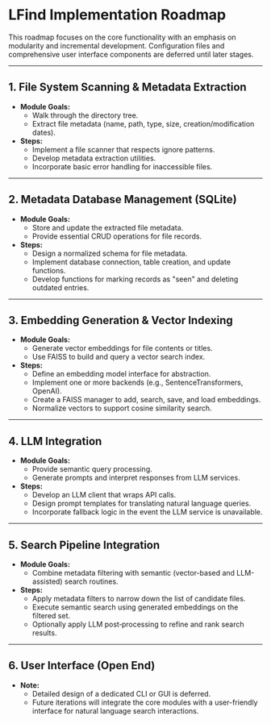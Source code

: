 # LFind Implementation Roadmap

This roadmap focuses on the core functionality with an emphasis on modularity and incremental development. Configuration files and comprehensive user interface components are deferred until later stages.

---

## 1. File System Scanning & Metadata Extraction
- **Module Goals:**  
  - Walk through the directory tree.  
  - Extract file metadata (name, path, type, size, creation/modification dates).  
- **Steps:**  
  - Implement a file scanner that respects ignore patterns.  
  - Develop metadata extraction utilities.  
  - Incorporate basic error handling for inaccessible files.

---

## 2. Metadata Database Management (SQLite)
- **Module Goals:**  
  - Store and update the extracted file metadata.  
  - Provide essential CRUD operations for file records.  
- **Steps:**  
  - Design a normalized schema for file metadata.  
  - Implement database connection, table creation, and update functions.  
  - Develop functions for marking records as "seen" and deleting outdated entries.

---

## 3. Embedding Generation & Vector Indexing
- **Module Goals:**  
  - Generate vector embeddings for file contents or titles.  
  - Use FAISS to build and query a vector search index.  
- **Steps:**  
  - Define an embedding model interface for abstraction.  
  - Implement one or more backends (e.g., SentenceTransformers, OpenAI).  
  - Create a FAISS manager to add, search, save, and load embeddings.  
  - Normalize vectors to support cosine similarity search.

---

## 4. LLM Integration
- **Module Goals:**  
  - Provide semantic query processing.  
  - Generate prompts and interpret responses from LLM services.  
- **Steps:**  
  - Develop an LLM client that wraps API calls.  
  - Design prompt templates for translating natural language queries.  
  - Incorporate fallback logic in the event the LLM service is unavailable.

---

## 5. Search Pipeline Integration
- **Module Goals:**  
  - Combine metadata filtering with semantic (vector-based and LLM-assisted) search routines.  
- **Steps:**  
  - Apply metadata filters to narrow down the list of candidate files.  
  - Execute semantic search using generated embeddings on the filtered set.  
  - Optionally apply LLM post‑processing to refine and rank search results.

---

## 6. User Interface (Open End)
- **Note:**  
  - Detailed design of a dedicated CLI or GUI is deferred.  
  - Future iterations will integrate the core modules with a user-friendly interface for natural language search interactions.

